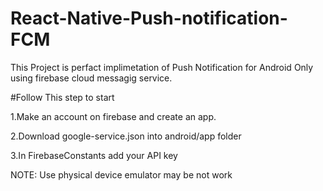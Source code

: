 # React-Native-Push-notification-FCM
This Project is perfact implimetation of Push Notification for Android Only using firebase cloud messagig service.

#Follow This step to start 

1.Make an account on firebase and create an app.

2.Download google-service.json into android/app folder 

3.In FirebaseConstants add your API key 

NOTE: Use physical device emulator may be not work 

